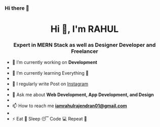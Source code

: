 ### Hi there 👋


<h1 align="center">Hi 👋, I'm RAHUL</h1>
<h3 align="center">Expert in MERN Stack as well as Designer Developer and Freelancer</h3>







- 🔭 I’m currently working on **Development**
- 
- 🌱 I’m currently learning Everything 🤣
- 
- 📝 I regularly write Post on [Instagram](https://www.instagram.com/iamrahul.r1/)
- 
- 💬 Ask me about **Web Development, App Development, and Design**
- 
- 📫 How to reach me **iamrahulrajendran01@gmail.com**
- 
- ⚡ Eat 🍔 Sleep 😴 Code 💻 Repeat 🔁
  
